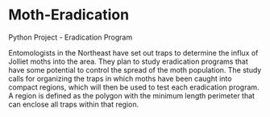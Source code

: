 # Moth-Eradication
Python Project - Eradication Program

Entomologists in the Northeast have set out traps to determine the influx of Jolliet moths into the area. They plan to study eradication programs that have some potential to control the spread of the moth population. The study calls for organizing the traps in which moths have been caught into compact regions, which will then be used to test each eradication program. A region is defined as the polygon with the minimum length perimeter that can enclose all traps within that region. 

